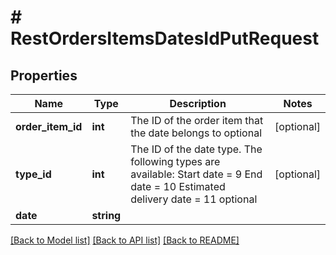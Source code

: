# # RestOrdersItemsDatesIdPutRequest

## Properties

Name | Type | Description | Notes
------------ | ------------- | ------------- | -------------
**order_item_id** | **int** | The ID of the order item that the date belongs to optional | [optional]
**type_id** | **int** | The ID of the date type. The following types are available:  Start date &#x3D; 9 End date &#x3D; 10 Estimated delivery date &#x3D; 11  optional | [optional]
**date** | **string** |  |

[[Back to Model list]](../../README.md#models) [[Back to API list]](../../README.md#endpoints) [[Back to README]](../../README.md)
